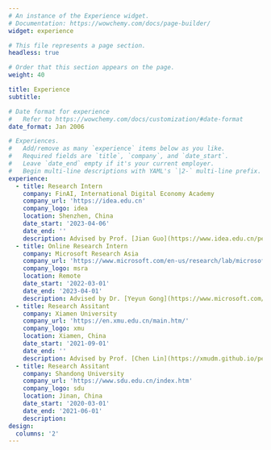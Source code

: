 ```yaml
---
# An instance of the Experience widget.
# Documentation: https://wowchemy.com/docs/page-builder/
widget: experience

# This file represents a page section.
headless: true

# Order that this section appears on the page.
weight: 40

title: Experience
subtitle:

# Date format for experience
#   Refer to https://wowchemy.com/docs/customization/#date-format
date_format: Jan 2006

# Experiences.
#   Add/remove as many `experience` items below as you like.
#   Required fields are `title`, `company`, and `date_start`.
#   Leave `date_end` empty if it's your current employer.
#   Begin multi-line descriptions with YAML's `|2-` multi-line prefix.
experience:
  - title: Research Intern
    company: FinAI, International Digital Economy Academy
    company_url: 'https://idea.edu.cn'
    company_logo: idea
    location: Shenzhen, China
    date_start: '2023-04-06'
    date_end: ''
    description: Advised by Prof. [Jian Guo](https://www.idea.edu.cn/person/guojian/) and Prof. [Heung-Yeung Shum](https://scholar.google.com.hk/citations?user=9akH-n8AAAAJ&hl=zh-CN)
  - title: Online Research Intern
    company: Microsoft Research Asia
    company_url: 'https://www.microsoft.com/en-us/research/lab/microsoft-research-asia/'
    company_logo: msra
    location: Remote
    date_start: '2022-03-01'
    date_end: '2023-04-01'
    description: Advised by Dr. [Yeyun Gong](https://www.microsoft.com/en-us/research/people/yegong/)
  - title: Research Assitant
    company: Xiamen University
    company_url: 'https://en.xmu.edu.cn/main.htm/'
    company_logo: xmu
    location: Xiamen, China
    date_start: '2021-09-01'
    date_end: ''
    description: Advised by Prof. [Chen Lin](https://xmudm.github.io/people/)
  - title: Research Assitant
    company: Shandong University
    company_url: 'https://www.sdu.edu.cn/index.htm'
    company_logo: sdu
    location: Jinan, China
    date_start: '2020-03-01'
    date_end: '2021-06-01'
    description: 
design:
  columns: '2'
---
```


